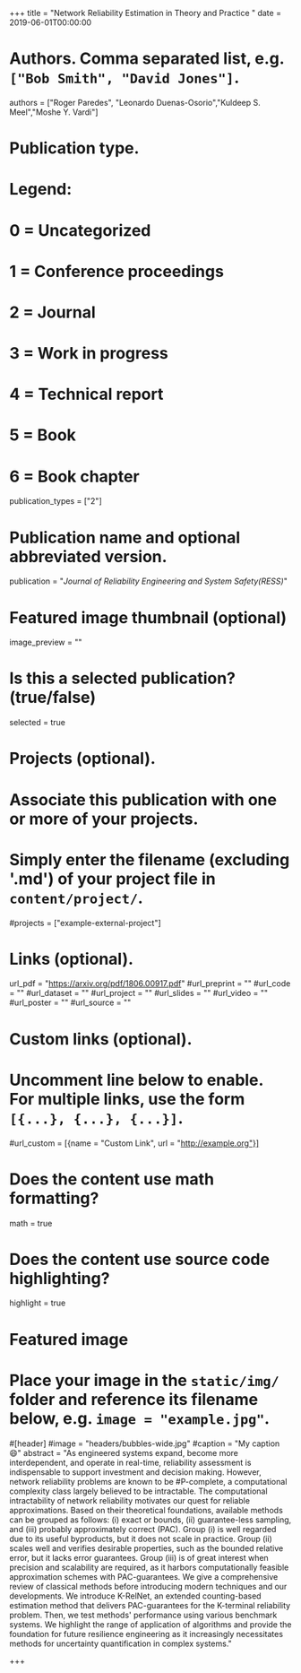 +++
title = "Network Reliability Estimation in Theory and Practice "
date = 2019-06-01T00:00:00

# Authors. Comma separated list, e.g. `["Bob Smith", "David Jones"]`.
authors = ["Roger Paredes", "Leonardo Duenas-Osorio","Kuldeep S. Meel","Moshe Y. Vardi"] 

# Publication type.
# Legend:
# 0 = Uncategorized
# 1 = Conference proceedings
# 2 = Journal
# 3 = Work in progress
# 4 = Technical report
# 5 = Book
# 6 = Book chapter
publication_types = ["2"]

# Publication name and optional abbreviated version.
publication = "*Journal of Reliability Engineering and System Safety(RESS)*"


# Featured image thumbnail (optional)
image_preview = ""

# Is this a selected publication? (true/false)
selected = true

# Projects (optional).
#   Associate this publication with one or more of your projects.
#   Simply enter the filename (excluding '.md') of your project file in `content/project/`.
#projects = ["example-external-project"]


# Links (optional).
url_pdf = "https://arxiv.org/pdf/1806.00917.pdf"
#url_preprint = ""
#url_code = ""
#url_dataset = ""
#url_project = ""
#url_slides = ""
#url_video = ""
#url_poster = ""
#url_source = ""

# Custom links (optional).
#   Uncomment line below to enable. For multiple links, use the form `[{...}, {...}, {...}]`.
#url_custom = [{name = "Custom Link", url = "http://example.org"}]

# Does the content use math formatting?
math = true

# Does the content use source code highlighting?
highlight = true

# Featured image
# Place your image in the `static/img/` folder and reference its filename below, e.g. `image = "example.jpg"`.
#[header]
#image = "headers/bubbles-wide.jpg"
#caption = "My caption :smile:"
abstract = "As engineered systems expand, become more interdependent, and operate in real-time, reliability assessment is indispensable to support investment and decision making. However, network reliability problems are known to be #P-complete, a computational complexity class largely believed to be intractable. The computational intractability of network reliability motivates our quest for reliable approximations. Based on their theoretical foundations, available methods can be grouped as follows: (i) exact or bounds, (ii) guarantee-less sampling, and (iii) probably approximately correct (PAC). Group (i) is well regarded due to its useful byproducts, but it does not scale in practice. Group (ii) scales well and verifies desirable properties, such as the bounded relative error, but it lacks error guarantees. Group (iii) is of great interest when precision and scalability are required, as it harbors computationally feasible approximation schemes with PAC-guarantees. We give a comprehensive review of classical methods before introducing modern techniques and our developments. We introduce K-RelNet, an extended counting-based estimation method that delivers PAC-guarantees for the K-terminal reliability problem. Then, we test methods' performance using various benchmark systems. We highlight the range of application of algorithms and provide the foundation for future resilience engineering as it increasingly necessitates methods for uncertainty quantification in complex systems."

+++
